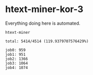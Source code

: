 # htext-miner-kor-3

Everything doing here is automated.

```
htext-miner

total: 5414/4514 (119.9379707576429%)

job0: 959
job1: 951
job2: 1366
job3: 1064
job4: 1074
```